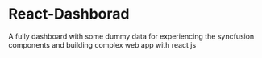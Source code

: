 # React-Dashborad
A fully dashboard with some dummy data for experiencing the syncfusion components and building complex web app with react js
